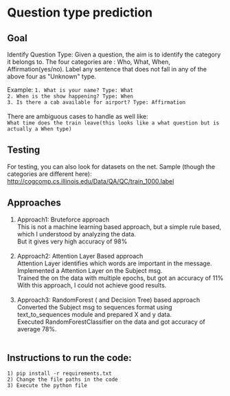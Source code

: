 # Question type prediction

## Goal
Identify Question Type: Given a question, the aim is to identify the category it belongs to. The four categories are : Who, What, When, Affirmation(yes/no).
Label any sentence that does not fall in any of the above four as "Unknown" type.

Example:
``1. What is your name? Type: What`` <br />
``2. When is the show happening? Type: When`` <br />
``3. Is there a cab available for airport? Type: Affirmation`` <br />  <br />
There are ambiguous cases to handle as well like: <br />
``What time does the train leave(this looks like a what question but is actually a When type)``

## Testing
For testing, you can also look for datasets on the net. Sample (though the categories are different here): http://cogcomp.cs.illinois.edu/Data/QA/QC/train_1000.label

## Approaches <br />
1) Approach1: Bruteforce approach <br />
  This is not a machine learning based approach, but a simple rule based, which I understood by analyzing the data.  <br />
  But it gives very high accuracy of 98% <br />
   <br />
2) Approach2: Attention Layer Based approach  <br />
	Attention Layer identifies which words are important in the message. Implemented a Attention Layer on the Subject msg.  <br />
	Trained the on the data with multiple epochs, but got an accuracy of 11% <br />
	With this approach, I could not achieve good results. <br />
   <br />
3) Approach3: RandomForest ( and Decision Tree) based approach <br />
  Converted the Subject msg to sequences format using text_to_sequences module and prepared X and y data. <br />
  Executed RandomForestClassifier on the data and got accuracy of average 78%. <br />
   <br />
  
## Instructions to run the code:
```
1) pip install -r requirements.txt
2) Change the file paths in the code 
3) Execute the python file
```
